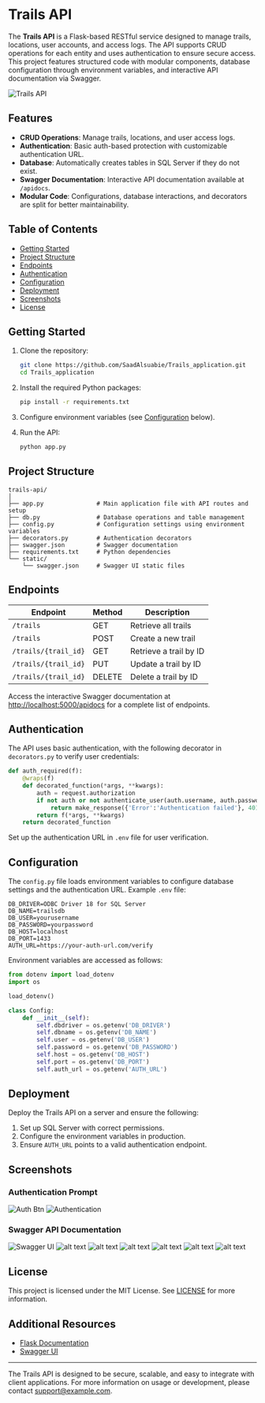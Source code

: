 # Trails API

The **Trails API** is a Flask-based RESTful service designed to manage trails, locations, user accounts, and access logs. The API supports CRUD operations for each entity and uses authentication to ensure secure access. This project features structured code with modular components, database configuration through environment variables, and interactive API documentation via Swagger.

![Trails API](/static/images/image.png)

## Features

- **CRUD Operations**: Manage trails, locations, and user access logs.
- **Authentication**: Basic auth-based protection with customizable authentication URL.
- **Database**: Automatically creates tables in SQL Server if they do not exist.
- **Swagger Documentation**: Interactive API documentation available at `/apidocs`.
- **Modular Code**: Configurations, database interactions, and decorators are split for better maintainability.

## Table of Contents

- [Getting Started](#getting-started)
- [Project Structure](#project-structure)
- [Endpoints](#endpoints)
- [Authentication](#authentication)
- [Configuration](#configuration)
- [Deployment](#deployment)
- [Screenshots](#screenshots)
- [License](#license)

## Getting Started

1. Clone the repository:
   ```bash
   git clone https://github.com/SaadAlsuabie/Trails_application.git
   cd Trails_application
   ```

2. Install the required Python packages:
   ```bash
   pip install -r requirements.txt
   ```

3. Configure environment variables (see [Configuration](#configuration) below).

4. Run the API:
   ```bash
   python app.py
   ```

## Project Structure

```plaintext
trails-api/
│
├── app.py               # Main application file with API routes and setup
├── db.py                # Database operations and table management
├── config.py            # Configuration settings using environment variables
├── decorators.py        # Authentication decorators
├── swagger.json         # Swagger documentation
├── requirements.txt     # Python dependencies
└── static/
    └── swagger.json     # Swagger UI static files
```

## Endpoints

| Endpoint                   | Method | Description              |
|----------------------------|--------|--------------------------|
| `/trails`                  | GET    | Retrieve all trails      |
| `/trails`                  | POST   | Create a new trail       |
| `/trails/{trail_id}`       | GET    | Retrieve a trail by ID   |
| `/trails/{trail_id}`       | PUT    | Update a trail by ID     |
| `/trails/{trail_id}`       | DELETE | Delete a trail by ID     |

Access the interactive Swagger documentation at [http://localhost:5000/apidocs](http://localhost:5000/apidocs) for a complete list of endpoints.

## Authentication

The API uses basic authentication, with the following decorator in `decorators.py` to verify user credentials:

```python
def auth_required(f):
    @wraps(f)
    def decorated_function(*args, **kwargs):
        auth = request.authorization
        if not auth or not authenticate_user(auth.username, auth.password):
            return make_response({'Error':'Authentication failed'}, 401)
        return f(*args, **kwargs)
    return decorated_function
```

Set up the authentication URL in `.env` file for user verification.

## Configuration

The `config.py` file loads environment variables to configure database settings and the authentication URL. Example `.env` file:

```plaintext
DB_DRIVER=ODBC Driver 18 for SQL Server
DB_NAME=trailsdb
DB_USER=yourusername
DB_PASSWORD=yourpassword
DB_HOST=localhost
DB_PORT=1433
AUTH_URL=https://your-auth-url.com/verify
```

Environment variables are accessed as follows:

```python
from dotenv import load_dotenv
import os

load_dotenv()

class Config:
    def __init__(self):
        self.dbdriver = os.getenv('DB_DRIVER')
        self.dbname = os.getenv('DB_NAME')
        self.user = os.getenv('DB_USER')
        self.password = os.getenv('DB_PASSWORD')
        self.host = os.getenv('DB_HOST')
        self.port = os.getenv('DB_PORT')
        self.auth_url = os.getenv('AUTH_URL')
```

## Deployment

Deploy the Trails API on a server and ensure the following:

1. Set up SQL Server with correct permissions.
2. Configure the environment variables in production.
3. Ensure `AUTH_URL` points to a valid authentication endpoint.

## Screenshots

### Authentication Prompt
![Auth Btn](static/images/swagger_auth_btn.png)
![Authentication](static/images/swagger_authentication.png)

### Swagger API Documentation
![Swagger UI](https://via.placeholder.com/800x400.png?text=Swagger+UI+Documentation)
![alt text](static/images/swagger_screen_shot_1.png)
![alt text](static/images/swagger_screen_shot_2.png)
![alt text](static/images/swagger_screen_shot_3.png)
![alt text](static/images/swagger_screen_shot_4.png)
![alt text](static/images/swagger_screen_shot_5.png)
![alt text](static/images/swagger_screen_shot_6.png)
## License

This project is licensed under the MIT License. See [LICENSE](LICENSE) for more information.

## Additional Resources

- [Flask Documentation](https://flask.palletsprojects.com/)
- [Swagger UI](https://swagger.io/tools/swagger-ui/)

---

The Trails API is designed to be secure, scalable, and easy to integrate with client applications. For more information on usage or development, please contact [support@example.com](mailto:support@example.com).